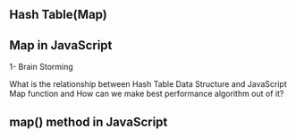  ## Hash Table(Map)
 ## Map in JavaScript
 
1- Brain Storming 

What is the relationship between Hash Table Data Structure and JavaScript Map function and How can we make best performance algorithm out of it?
## map() method in JavaScript
